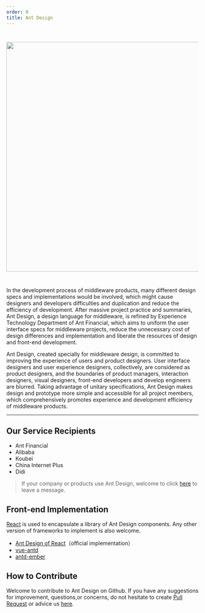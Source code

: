 ```yaml
---
order: 0
title: Ant Design
---
```


<div style="text-align:center;background:#FBFBFB;margin:40px 0;">
  <img align="middle" width="600" src="https://os.alipayobjects.com/rmsportal/mgesTPFxodmIwpi.png">
</div>

In the development process of middleware products, many different design specs and implementations would be involved, which might cause designers and developers difficulties and duplication and reduce the efficiency of development. After massive project practice and summaries, Ant Design, a design language for middleware, is refined by Experience Technology Department of Ant Financial, which aims to uniform the user interface specs for middleware projects, reduce the unnecessary cost of design differences and implementation and liberate the resources of design and front-end development.

Ant Design, created specially for middleware design, is committed to improving the experience of users and product designers. User interface designers and user experience designers, collectively, are considered as product designers, and the boundaries of product managers, interaction designers, visual designers, front-end developers and develop engineers are blurred. Taking advantage of unitary specifications, Ant Design makes design and prototype more simple and accessible for all project members, which comprehensively  promotes experience and development efficiency of middleware products.

---
## Our Service Recipients

- Ant Financial
- Alibaba
- Koubei
- China Internet Plus
- Didi

> If your company or products use Ant Design, welcome to click [here](https://github.com/ant-design/ant-design/issues/477) to leave a message.

## Front-end Implementation

[React](http://facebook.github.io/react/) is used to encapsulate a library of Ant Design components. Any other version of frameworks to implement is also welcome.

- [Ant Design of React](/docs/react/introduce)（official implementation）
- [vue-antd](https://github.com/okoala/vue-antd)
- [antd-ember](https://github.com/idcos/antd-ember)

## How to Contribute

Welcome to contribute to Ant Design on Github. If you have any suggestions for improvement, questions,or concerns, do not hesitate to create [Pull Request](https://github.com/ant-design/ant-design/pulls) or advice us [here](https://github.com/ant-design/ant-design/issues).
